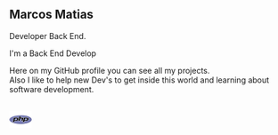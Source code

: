 ## Marcos Matias

Developer Back End.

I'm a Back End Develop <br/>

Here on my GitHub profile you can see all my projects.  
Also I like to help new Dev's to get inside this world and learning about software development.

<div style="display: inline_block"><br>
   <img align="center" alt="" height="30" width="40" src="https://raw.githubusercontent.com/devicons/devicon/master/icons/php/php-original.svg">
</div>


